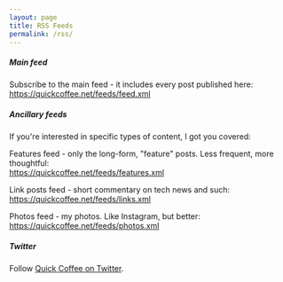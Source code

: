 ```yaml
---
layout: page
title: RSS Feeds
permalink: /rss/
---
```


<h5>Main feed</h5>
Subscribe to the main feed - it includes every post published here:<br/>
<a href="https://quickcoffee.net/feeds/feed.xml">https://quickcoffee.net/feeds/feed.xml</a>

<h5>Ancillary feeds</h5>
If you're interested in specific types of content, I got you covered:

Features feed - only the long-form, "feature" posts. Less frequent, more thoughtful:<br/>
<a href="https://quickcoffee.net/feeds/features.xml">https://quickcoffee.net/feeds/features.xml</a>

Link posts feed - short commentary on tech news and such:<br/>
<a href="https://quickcoffee.net/feeds/links.xml">https://quickcoffee.net/feeds/links.xml</a>

Photos feed - my photos. Like Instagram, but better:<br/>
<a href="https://quickcoffee.net/feeds/photos.xml">https://quickcoffee.net/feeds/photos.xml</a>

<h5>Twitter</h5>
Follow <a href="https://twitter.com/quickcoffeenet">Quick Coffee on Twitter</a>.

